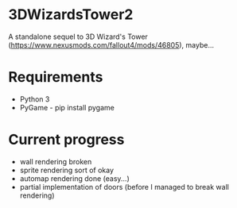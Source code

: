 # 3DWizardsTower2
A standalone sequel to 3D Wizard's Tower (https://www.nexusmods.com/fallout4/mods/46805), maybe...

# Requirements
- Python 3
- PyGame - pip install pygame

# Current progress
- wall rendering broken
- sprite rendering sort of okay
- automap rendering done (easy...)
- partial implementation of doors (before I managed to break wall rendering)
